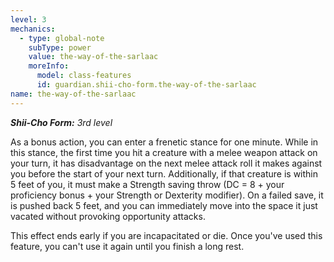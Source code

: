 ```yaml
---
level: 3
mechanics:
  - type: global-note
    subType: power
    value: the-way-of-the-sarlaac
    moreInfo:
      model: class-features
      id: guardian.shii-cho-form.the-way-of-the-sarlaac
name: the-way-of-the-sarlaac
---
```

_**Shii-Cho Form:** 3rd level_
As a bonus action, you can enter a frenetic stance for one minute. While in this stance, the first time you hit a creature with a melee weapon attack on your turn, it has disadvantage on the next melee attack roll it makes against you before the start of your next turn. Additionally, if that creature is within 5 feet of you, it must make a Strength saving throw (DC = 8 + your proficiency bonus + your Strength or Dexterity modifier). On a failed save, it is pushed back 5 feet, and you can immediately move into the space it just vacated without provoking opportunity attacks.
This effect ends early if you are incapacitated or die. Once you've used this feature, you can't use it again until you finish a long rest.